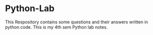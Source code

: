# Python-Lab
This Respository contains some questions and their answers written in python code.
This is my 4th sem Python lab notes.
